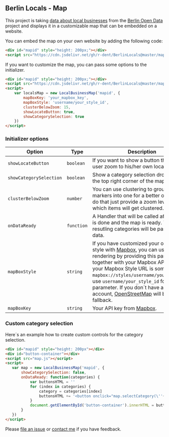 ## Berlin Locals - Map

This project is taking [data about local businesses](https://daten.berlin.de/datensaetze/gastronomien-laden-und-andere-gesch%C3%A4fte-mit-liefer-und-abholservice) from the [Berlin Open Data](https://daten.berlin.de) project and displays it in a customizable map that can be embedded on a website.

You can embed the map on your own website by adding the following code:

```html
<div id="mapid" style="height: 200px;"></div>
<script src="https://cdn.jsdelivr.net/gh/r-dent/BerlinLocals@master/map.js" onload="new LocalBusinessMap('mapid')"></script>
```

If you want to customize the map, you can pass some options to the initializer.

```html
<div id="mapid" style="height: 200px;"></div>
<script src="https://cdn.jsdelivr.net/gh/r-dent/BerlinLocals@master/map.js"></script>
<script>
    var localsMap = new LocalBusinessMap('mapid', {
        mapBoxKey: 'your_mapbox_key',
        mapBoxStyle: 'username/your_style_id',
        clusterBelowZoom: 15,
        showLocateButton: true,
        showCategorySelection: true
    })
</script>
```

### Initializer options

 Option | Type | Description | Default
 --- | --- | --- | ---
 `showLocateButton` | `boolean` | If you want to show a button that let´s the user zoom to his/her own location. | `false`
 `showCategorySelection` | `boolean` | Show a category selection dropdown in the top right corner of the map. | `true`
 `clusterBelowZoom` | `number` | You can use clustering to group multiple markers into one for a better overview. To do that just provide a zoom level below which items will get clustered. | `undefined`
 `onDataReady` | `function` | A Handler that will be called after loading is done and the map is ready. The resutling categories will be passed as data. | `undefined`
 `mapBoxStyle` | `string` | If you have customized your own map style with [Mapbox](https://www.mapbox.com/), you can use it for rendering by providing this parameter together with your Mapbox API key. If your Mapbox Style URL is something like `mapbox://styles/username/your_style_id`, use `username/your_style_id` for this parameter. If you don´t have a Mapbox account, [OpenStreetMap](https://www.openstreetmap.org) will be used as fallback. | `undefined`
 `mapBoxKey` | `string` | Your API key from [Mapbox](https://www.mapbox.com/). | `undefined`

 ### Custom category selection

 Here´s an example how to create custom controls for the category selection.

 ```html
<div id="mapid" style="height: 200px"></div>
<div id="button-container"></div>
<script src="map.js"></script>
<script>
    var map = new LocalBusinessMap('mapid', {
        showCategorySelection: false,
        onDataReady: function(categories) {
            var buttonsHTML = ''
            for (index in categories) {
                category = categories[index]
                buttonsHTML += '<button onclick="map.selectCategory(\''+ category +'\')">'+ category +'</button>\n'
            }
            document.getElementById('button-container').innerHTML = buttonsHTML
        }
    })
</script>
 ```

Please [file an issue](https://github.com/r-dent/BerlinLocals/issues/new) or [contact me](https://romangille.com/#contact) if you have feedback.

